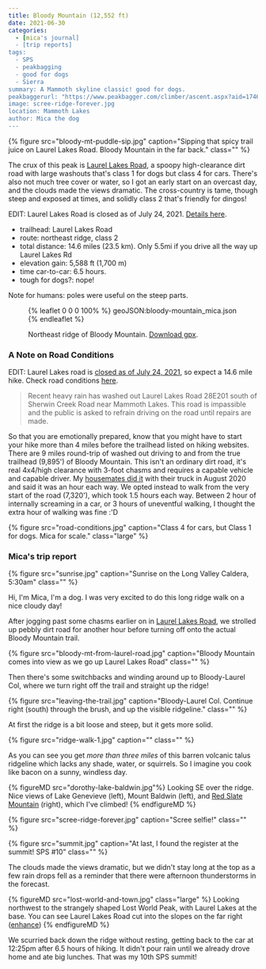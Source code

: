 ```yaml
---
title: Bloody Mountain (12,552 ft)
date: 2021-06-30
categories:
  - [mica's journal]
  - [trip reports]
tags:
  - SPS
  - peakbagging
  - good for dogs
  - Sierra
summary: A Mammoth skyline classic! good for dogs.
peakbaggerurl: "https://www.peakbagger.com/climber/ascent.aspx?aid=1746834"
image: scree-ridge-forever.jpg
location: Mammoth Lakes
author: Mica the dog
---
```


{% figure src="bloody-mt-puddle-sip.jpg" caption="Sipping that spicy trail juice on Laurel Lakes Road. Bloody Mountain in the far back." class="" %}

The crux of this peak is [Laurel Lakes Road](#A-Note-on-Road-Conditions), a spoopy high-clearance dirt road with large washouts that's class 1 for dogs but class 4 for cars. There's also not much tree cover or water, so I got an early start on an overcast day, and the clouds made the views dramatic. The cross-country is tame, though steep and exposed at times, and solidly class 2 that's friendly for dingos!

EDIT: Laurel Lakes Road is closed as of July 24, 2021. [Details here](#A-Note-on-Road-Conditions).

- trailhead: Laurel Lakes Road
- route: northeast ridge, class 2
- total distance: 14.6 miles (23.5 km). Only 5.5mi if you drive all the way up Laurel Lakes Rd
- elevation gain: 5,588 ft (1,700 m)
- time car-to-car: 6.5 hours.
- tough for dogs?: nope!

Note for humans: poles were useful on the steep parts.

<figure>

{% leaflet 0 0 0 100% %}
geoJSON:bloody-mountain_mica.json
{% endleaflet %}

<figcaption>

Northeast ridge of Bloody Mountain. [Download gpx](bloody-mountain_mica.gpx).

</figcaption>
</figure>

### A Note on Road Conditions

EDIT: Laurel Lakes road is [closed as of July 24, 2021](https://www.fs.usda.gov/alerts/inyo/alerts-notices/?aid=67754), so expect a 14.6 mile hike. Check road conditions [here](https://www.fs.usda.gov/recarea/inyo/recreation/hiking/recarea/?recid=20464&actid=51).

> Recent heavy rain has washed out Laurel Lakes Road 28E201 south of Sherwin Creek Road near Mammoth Lakes. This road is impassible and the public is asked to refrain driving on the road until repairs are made.

So that you are emotionally prepared, know that you might have to start your hike more than 4 miles before the trailhead listed on hiking websites. There are 9 miles round-trip of washed out driving to and from the true trailhead (9,895') of Bloody Mountain. This isn't an ordinary dirt road, it's real 4x4/high clearance with 3-foot chasms and requires a capable vehicle and capable driver. My [housemates did it](https://www.peakbagger.com/climber/ascent.aspx?aid=1454752) with their truck in August 2020 and said it was an hour each way. We opted instead to walk from the very start of the road (7,320'), which took 1.5 hours each way. Between 2 hour of internally screaming in a car, or 3 hours of uneventful walking, I thought the extra hour of walking was fine :'D

{% figure src="road-conditions.jpg" caption="Class 4 for cars, but Class 1 for dogs. Mica for scale." class="large" %}

### Mica's trip report

{% figure src="sunrise.jpg" caption="Sunrise on the Long Valley Caldera, 5:30am" class="" %}

Hi, I'm Mica, I'm a dog. I was very excited to do this long ridge walk on a nice cloudy day!

After jogging past some chasms earlier on in [Laurel Lakes Road](#A-Note-on-Road-Conditions), we strolled up pebbly dirt road for another hour before turning off onto the actual Bloody Mountain trail.

{% figure src="bloody-mt-from-laurel-road.jpg" caption="Bloody Mountain comes into view as we go up Laurel Lakes Road" class="" %}

Then there's some switchbacks and winding around up to Bloody-Laurel Col, where we turn right off the trail and straight up the ridge!

{% figure src="leaving-the-trail.jpg" caption="Bloody-Laurel Col. Continue right (south) through the brush, and up the visible ridgeline." class="" %}

At first the ridge is a bit loose and steep, but it gets more solid.

{% figure src="ridge-walk-1.jpg" caption="" class="" %}

As you can see you get _more than three miles_ of this barren volcanic talus ridgeline which lacks any shade, water, or squirrels. So I imagine you cook like bacon on a sunny, windless day.

{% figureMD src="dorothy-lake-baldwin.jpg"%}
Looking SE over the ridge. Nice views of Lake Genevieve (left), Mount Baldwin (left), and [Red Slate Mountain](/blog/Red-Slate-Mountain) (right), which I've climbed!
{% endfigureMD %}

{% figure src="scree-ridge-forever.jpg" caption="Scree selfie!" class="" %}

{% figure src="summit.jpg" caption="At last, I found the register at the summit! SPS #10" class="" %}

The clouds made the views dramatic, but we didn't stay long at the top as a few rain drops fell as a reminder that there were afternoon thunderstorms in the forecast.

{% figureMD src="lost-world-and-town.jpg" class="large" %}
Looking northwest to the strangely shaped Lost World Peak, with Laurel Lakes at the base. You can see Laurel Lakes Road cut into the slopes on the far right ([enhance](lost-world-XL.jpg))
{% endfigureMD %}

We scurried back down the ridge without resting, getting back to the car at 12:25pm after 6.5 hours of hiking. It didn't pour rain until we already drove home and ate big lunches. That was my 10th SPS summit!
